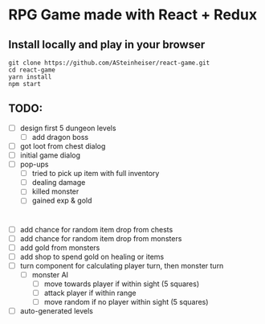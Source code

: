 # RPG Game made with React + Redux

## Install locally and play in your browser
```
git clone https://github.com/ASteinheiser/react-game.git
cd react-game
yarn install
npm start
```

## TODO:
- [ ] design first 5 dungeon levels
  - [ ] add dragon boss
- [ ] got loot from chest dialog
- [ ] initial game dialog
- [ ] pop-ups
  - [ ] tried to pick up item with full inventory
  - [ ] dealing damage
  - [ ] killed monster
  - [ ] gained exp & gold
#

- [ ] add chance for random item drop from chests
- [ ] add chance for random item drop from monsters
- [ ] add gold from monsters
- [ ] add shop to spend gold on healing or items
- [ ] turn component for calculating player turn, then monster turn
  - [ ] monster AI
    - [ ] move towards player if within sight (5 squares)
    - [ ] attack player if within range
    - [ ] move random if no player within sight (5 squares)
- [ ] auto-generated levels
